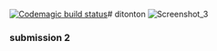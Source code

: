 [![Codemagic build status](https://api.codemagic.io/apps/63e8e333d62bbda6b467a861/63e8e333d62bbda6b467a860/status_badge.svg)](https://codemagic.io/apps/63af149d507cac0cc6bd87a2/63af149d507cac0cc6bd87a1/latest_build)# ditonton
![Screenshot_3](https://user-images.githubusercontent.com/85942926/218313032-58452731-ded1-4aae-9fc5-e1e64b845340.jpg)
### submission 2
